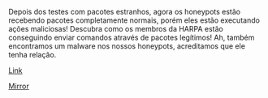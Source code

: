 
Depois dos testes com pacotes estranhos, agora os honeypots estão recebendo pacotes completamente normais, porém eles estão executando ações maliciosas! Descubra como os membros da HARPA estão conseguindo enviar comandos através de pacotes legítimos! Ah, também encontramos um malware nos nossos honeypots, acreditamos que ele tenha relação.

[Link](https://cloud.ufscar.br:8080/v1/AUTH_c93b694078064b4f81afd2266a502511/static.pwn2win.party/i_shall_never_be_anything_3dc114c6a7f94cefafbd1796e7529548763b91e56e5228e0e036734de5f3fec5.tar.gz)

[Mirror](https://static.pwn2win.party/i_shall_never_be_anything_3dc114c6a7f94cefafbd1796e7529548763b91e56e5228e0e036734de5f3fec5.tar.gz)